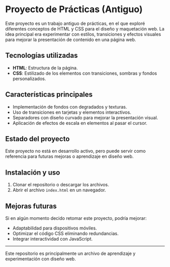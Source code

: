 # Proyecto de Prácticas (Antiguo)

Este proyecto es un trabajo antiguo de prácticas, en el que exploré diferentes conceptos de HTML y CSS para el diseño y maquetación web. La idea principal era experimentar con estilos, transiciones y efectos visuales para mejorar la presentación de contenido en una página web.

## Tecnologías utilizadas
- **HTML**: Estructura de la página.
- **CSS**: Estilizado de los elementos con transiciones, sombras y fondos personalizados.

## Características principales
- Implementación de fondos con degradados y texturas.
- Uso de transiciones en tarjetas y elementos interactivos.
- Separadores con diseño curvado para mejorar la presentación visual.
- Aplicación de efectos de escala en elementos al pasar el cursor.

## Estado del proyecto
Este proyecto no está en desarrollo activo, pero puede servir como referencia para futuras mejoras o aprendizaje en diseño web.

## Instalación y uso
1. Clonar el repositorio o descargar los archivos.
2. Abrir el archivo `index.html` en un navegador.

## Mejoras futuras 
Si en algún momento decido retomar este proyecto, podría mejorar:
- Adaptabilidad para dispositivos móviles.
- Optimizar el código CSS eliminando redundancias.
- Integrar interactividad con JavaScript.

---

Este repositorio es principalmente un archivo de aprendizaje y experimentación con diseño web.

